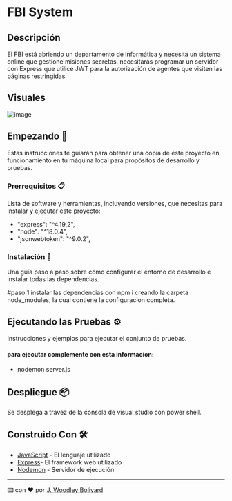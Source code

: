 # FBI System

## Descripción

El FBI está abriendo un departamento de informática y necesita un sistema
online que gestione misiones secretas, necesitarás programar un servidor con Express que
utilice JWT para la autorización de agentes que visiten las páginas restringidas.
## Visuales 
![image](https://github.com/jwoodleybolivard/Desafio-FBI_System/assets/125617339/882c9b4c-9529-464e-8579-8534cf0a958c)


## Empezando 🚀

Estas instrucciones te guiarán para obtener una copia de este proyecto en funcionamiento en tu máquina local para propósitos de desarrollo y pruebas.

### Prerrequisitos 📋

Lista de software y herramientas, incluyendo versiones, que necesitas para instalar y ejecutar este proyecto:

-  "express": "^4.19.2",
-  "node": "^18.0.4",
-  "jsonwebtoken": "^9.0.2",


### Instalación 🔧

Una guía paso a paso sobre cómo configurar el entorno de desarrollo e instalar todas las dependencias.

#paso 1
instalar las dependencias con npm i creando la carpeta node_modules, la cual contiene la configuracion completa.

## Ejecutando las Pruebas ⚙️

Instrucciones y ejemplos para ejecutar el conjunto de pruebas.

####  para ejecutar complemente con esta informacion:

- nodemon server.js

## Despliegue 📦

Se desplega a travez de la consola de visual studio con power shell.

## Construido Con 🛠️

- [JavaScript](https://developer.mozilla.org/en-US/docs/Web/JavaScript) - El lenguaje utilizado
- [Express](https://expressjs.com/en/5x/api.html)- El framework web utilizado
- [Nodemon](https://www.npmjs.com/package/nodemon) - Servidor de ejecución

---

⌨️ con ❤️ por [J. Woodley Bolivard](https://github.com/jwoodleybolivard)
